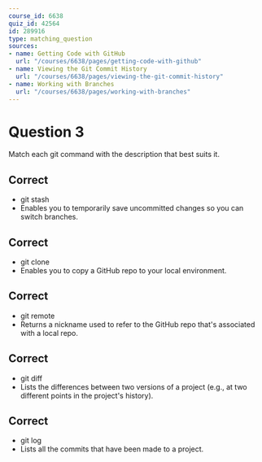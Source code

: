 ```yaml
---
course_id: 6638
quiz_id: 42564
id: 289916
type: matching_question
sources:
- name: Getting Code with GitHub
  url: "/courses/6638/pages/getting-code-with-github"
- name: Viewing the Git Commit History
  url: "/courses/6638/pages/viewing-the-git-commit-history"
- name: Working with Branches
  url: "/courses/6638/pages/working-with-branches"
---
```


# Question 3

Match each git command with the description that best suits it.

## Correct

- git stash
- Enables you to temporarily save uncommitted changes so you can switch branches.

## Correct

- git clone
- Enables you to copy a GitHub repo to your local environment.

## Correct

- git remote
- Returns a nickname used to refer to the GitHub repo that's associated with a local repo.

## Correct

- git diff
- Lists the differences between two versions of a project (e.g., at two different points in the project's history).

## Correct

- git log
- Lists all the commits that have been made to a project.
